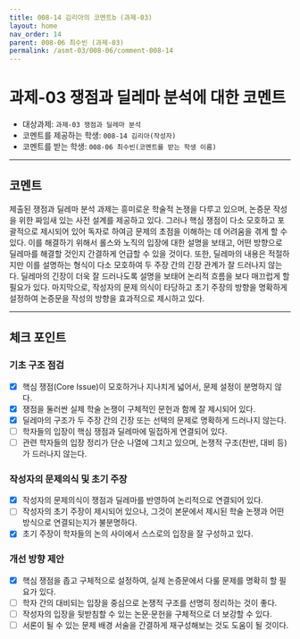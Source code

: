 ```yaml
---
title: 008-14 김리아의 코멘트b (과제-03) 
layout: home
nav_order: 14
parent: 008-06 최수빈 (과제-03)
permalink: /asmt-03/008-06/comment-008-14
---
```


# 과제-03 쟁점과 딜레마 분석에 대한 코멘트

- 대상과제: `과제-03 쟁점과 딜레마 분석`
- 코멘트를 제공하는 학생: `008-14 김리아(작성자)` 
- 코멘트를 받는 학생: `008-06 최수빈(코멘트를 받는 학생 이름)` 

---

## 코멘트

제출된 쟁점과 딜레마 분석 과제는 흥미로운 학술적 논쟁을 다루고 있으머, 논증문 작성을 위한 짜임새 있는 사전 설계를 제공하고 있다. 그러나 핵심 쟁점이 다소 모호하고 포괄적으로 제시되어 있어 독자로 하여금 문제의 초점을 이해하는 데 어려움을 겪게 할 수 있다. 이를 해결하기 위해서 롤스와 노직의 입장에 대한 설명을 보태고, 어떤 방향으로 딜레마를 해결할 것인지 간결하게 언급할 수 있을 것이다. 또한, 딜레마의 내용은 적절하지만 이를 설명하는 형식이 다소 모호하여 두 주장 간의 긴장 관계가 잘 드러나지 않는다. 딜레마의 긴장이 더욱 잘 드러나도록 설명을 보태어 논리적 흐름을 보다 매끄럽게 할 필요가 있다. 마지막으로, 작성자의 문제 의식이 타당하고 초기 주장의 방향을 명확하게 설정하여 논증문을 작성의 방향을 효과적으로 제시하고 있다.
 
---

## 체크 포인트

### **기초 구조 점검**
- [x] 핵심 쟁점(Core Issue)이 모호하거나 지나치게 넓어서, 문제 설정이 분명하지 않다.
- [x] 쟁점을 둘러싼 실제 학술 논쟁이 구체적인 문헌과 함께 잘 제시되어 있다.
- [x] 딜레마의 구조가 두 주장 간의 긴장 또는 선택의 문제로 명확하게 드러나지 않는다.
- [ ] 학자들의 입장이 핵심 쟁점과 딜레마에 밀접하게 연결되어 있다.
- [ ] 관련 학자들의 입장 정리가 단순 나열에 그치고 있으며, 논쟁적 구조(찬반, 대비 등)가 드러나지 않는다.

### **작성자의 문제의식 및 초기 주장**
- [x] 작성자의 문제의식이 쟁점과 딜레마를 반영하여 논리적으로 연결되어 있다.
- [ ] 작성자의 초기 주장이 제시되어 있으나, 그것이 본문에서 제시된 학술 논쟁과 어떤 방식으로 연결되는지가 불분명하다.
- [x] 초기 주장이 학자들의 논의 사이에서 스스로의 입장을 잘 구성하고 있다.

### **개선 방향 제안**
- [x] 핵심 쟁점을 좁고 구체적으로 설정하여, 실제 논증문에서 다룰 문제를 명확히 할 필요가 있다.
- [ ] 학자 간의 대비되는 입장을 중심으로 논쟁적 구조를 선명히 정리하는 것이 좋다.
- [ ] 작성자의 입장을 뒷받침할 수 있는 논문·문헌을 구체적으로 더 보강할 수 있다.
- [ ] 서론이 될 수 있는 문제 배경 서술을 간결하게 재구성해보는 것도 도움이 될 것이다.
